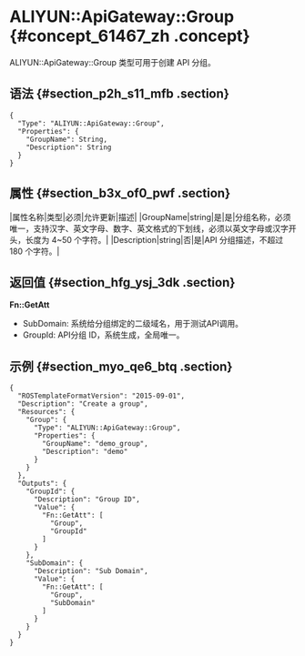 # ALIYUN::ApiGateway::Group {#concept_61467_zh .concept}

ALIYUN::ApiGateway::Group 类型可用于创建 API 分组。

## 语法 {#section_p2h_s11_mfb .section}

``` {#codeblock_efu_1eq_p6u .language-json}
{
  "Type": "ALIYUN::ApiGateway::Group",
  "Properties": {
    "GroupName": String,
    "Description": String
  }
}
```

## 属性 {#section_b3x_of0_pwf .section}

|属性名称|类型|必须|允许更新|描述|
|GroupName|string|是|是|分组名称，必须唯一，支持汉字、英文字母、数字、英文格式的下划线，必须以英文字母或汉字开头，长度为 4~50 个字符。|
|Description|string|否|是|API 分组描述，不超过 180 个字符。|

## 返回值 {#section_hfg_ysj_3dk .section}

**Fn::GetAtt**

-   SubDomain: 系统给分组绑定的二级域名，用于测试API调用。
-   GroupId: API分组 ID，系统生成，全局唯一。

## 示例 {#section_myo_qe6_btq .section}

``` {#codeblock_efu_1eq_p6u .language-json}
{
  "ROSTemplateFormatVersion": "2015-09-01",
  "Description": "Create a group",
  "Resources": {
    "Group": { 
      "Type": "ALIYUN::ApiGateway::Group", 
      "Properties": { 
        "GroupName": "demo_group",
        "Description": "demo"
      }
    }
  },
  "Outputs": {
    "GroupId": {
      "Description": "Group ID",
      "Value": {
        "Fn::GetAtt": [
          "Group",
          "GroupId"
        ]
      }
    },
    "SubDomain": {
      "Description": "Sub Domain",
      "Value": {
        "Fn::GetAtt": [
          "Group",
          "SubDomain"
        ]
      }
    }
  }
}
```

